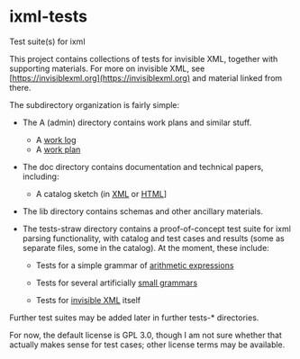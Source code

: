 # ixml-tests
Test suite(s) for ixml

This project contains collections of tests for invisible XML, together
with supporting materials.  For more on invisible XML, see
[https://invisiblexml.org](https://invisiblexml.org) and material linked from there.

The subdirectory organization is fairly simple:

* The A (admin) directory contains work plans and similar stuff.

  * A [work log](A/worklog.md) 
  * A [work plan](A/workplan.md) 

* The doc directory contains documentation and technical papers,
including:

  * A catalog sketch (in [XML](doc/catalog-sketch.xml) or [HTML](doc/catalog-sketch.html)]

* The lib directory contains schemas and other ancillary materials.

* The tests-straw directory contains a proof-of-concept test suite for
ixml parsing functionality, with catalog and test cases and results
(some as separate files, some in the catalog).  At the moment, these
include:

    * Tests for a simple grammar of [arithmetic expressions](tests-straw/arith/arith.md) 

    * Tests for several artificially [small grammars](tests-straw/gxxx/gxxx.md) 

    * Tests for [invisible XML](tests-straw/ixml/ixml.md) itself

Further test suites may be added later in further tests-* directories.

For now, the default license is GPL 3.0, though I am not sure whether
that actually makes sense for test cases; other license terms may be
available.

